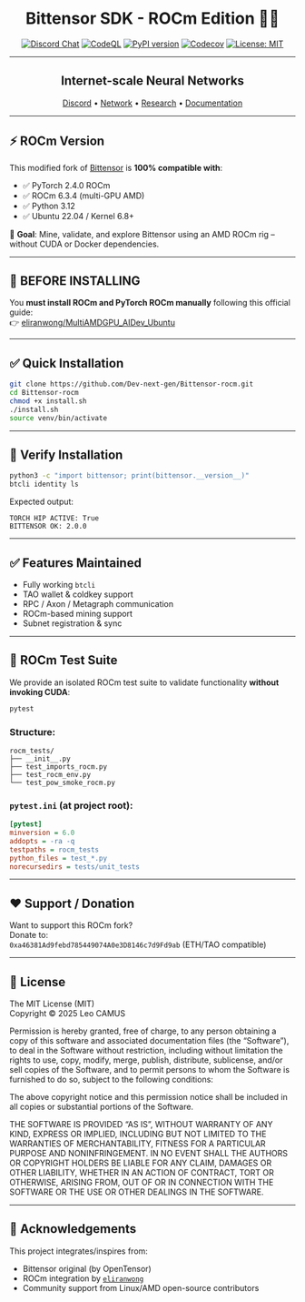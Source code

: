 
<div align="center">

# **Bittensor SDK - ROCm Edition 🧠🔥**
[![Discord Chat](https://img.shields.io/discord/308323056592486420.svg)](https://discord.gg/bittensor)
[![CodeQL](https://github.com/opentensor/bittensor/actions/workflows/github-code-scanning/codeql/badge.svg)](https://github.com/opentensor/bittensor/actions)
[![PyPI version](https://badge.fury.io/py/bittensor.svg)](https://badge.fury.io/py/bittensor)
[![Codecov](https://codecov.io/gh/opentensor/bittensor/graph/badge.svg)](https://app.codecov.io/gh/opentensor/bittensor)
[![License: MIT](https://img.shields.io/badge/License-MIT-yellow.svg)](https://opensource.org/licenses/MIT)

---

## Internet-scale Neural Networks

[Discord](https://discord.gg/qasY3HA9F9) • [Network](https://taostats.io/) • [Research](https://bittensor.com/whitepaper) • [Documentation](https://docs.bittensor.com)

</div>

---

## ⚡ ROCm Version

This modified fork of [Bittensor](https://github.com/opentensor/bittensor) is **100% compatible with**:

- ✅ PyTorch 2.4.0 ROCm
- ✅ ROCm 6.3.4 (multi-GPU AMD)
- ✅ Python 3.12
- ✅ Ubuntu 22.04 / Kernel 6.8+

🎯 **Goal**: Mine, validate, and explore Bittensor using an AMD ROCm rig – without CUDA or Docker dependencies.

---

## 🚨 BEFORE INSTALLING

You **must install ROCm and PyTorch ROCm manually** following this official guide:  
👉 [eliranwong/MultiAMDGPU_AIDev_Ubuntu](https://github.com/eliranwong/MultiAMDGPU_AIDev_Ubuntu)

---

## ✅ Quick Installation

```bash
git clone https://github.com/Dev-next-gen/Bittensor-rocm.git
cd Bittensor-rocm
chmod +x install.sh
./install.sh
source venv/bin/activate
```

---

## 🧪 Verify Installation

```bash
python3 -c "import bittensor; print(bittensor.__version__)"
btcli identity ls
```

Expected output:

```
TORCH HIP ACTIVE: True
BITTENSOR OK: 2.0.0
```

---

## ✅ Features Maintained

- Fully working `btcli`
- TAO wallet & coldkey support
- RPC / Axon / Metagraph communication
- ROCm-based mining support
- Subnet registration & sync

---

## 🧪 ROCm Test Suite

We provide an isolated ROCm test suite to validate functionality **without invoking CUDA**:

```bash
pytest
```

### Structure:

```
rocm_tests/
├── __init__.py
├── test_imports_rocm.py
├── test_rocm_env.py
└── test_pow_smoke_rocm.py
```

### `pytest.ini` (at project root):

```ini
[pytest]
minversion = 6.0
addopts = -ra -q
testpaths = rocm_tests
python_files = test_*.py
norecursedirs = tests/unit_tests
```

---

## ❤️ Support / Donation

Want to support this ROCm fork?  
Donate to:  
`0xa46381Ad9febd785449074A0e3D8146c7d9Fd9ab` (ETH/TAO compatible)

---

## 📜 License

The MIT License (MIT)  
Copyright © 2025 Leo CAMUS

Permission is hereby granted, free of charge, to any person obtaining a copy of this software and associated documentation files (the “Software”), to deal in the Software without restriction, including without limitation the rights to use, copy, modify, merge, publish, distribute, sublicense, and/or sell copies of the Software, and to permit persons to whom the Software is furnished to do so, subject to the following conditions:

The above copyright notice and this permission notice shall be included in all copies or substantial portions of the Software.

THE SOFTWARE IS PROVIDED “AS IS”, WITHOUT WARRANTY OF ANY KIND, EXPRESS OR IMPLIED, INCLUDING BUT NOT LIMITED TO THE WARRANTIES OF MERCHANTABILITY, FITNESS FOR A PARTICULAR PURPOSE AND NONINFRINGEMENT. IN NO EVENT SHALL THE AUTHORS OR COPYRIGHT HOLDERS BE LIABLE FOR ANY CLAIM, DAMAGES OR OTHER LIABILITY, WHETHER IN AN ACTION OF CONTRACT, TORT OR OTHERWISE, ARISING FROM, OUT OF OR IN CONNECTION WITH THE SOFTWARE OR THE USE OR OTHER DEALINGS IN THE SOFTWARE.

---

## 🙏 Acknowledgements

This project integrates/inspires from:
- Bittensor original (by OpenTensor)
- ROCm integration by [`eliranwong`](https://github.com/eliranwong/MultiAMDGPU_AIDev_Ubuntu)
- Community support from Linux/AMD open-source contributors
